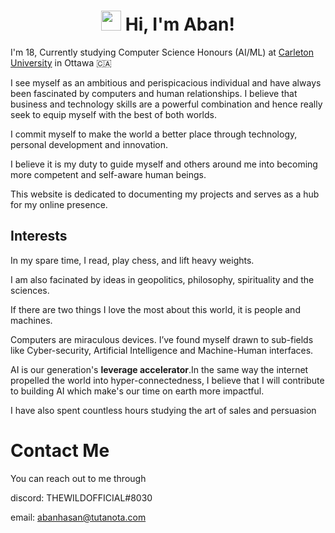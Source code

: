 ---
---
<h1 align="center"><img src="https://media.giphy.com/media/hvRJCLFzcasrR4ia7z/giphy.gif" width="32"> Hi, I'm Aban!</h1>

I'm 18, Currently studying Computer Science Honours (AI/ML) at [Carleton University](https://carleton.ca/) in Ottawa 🇨🇦

I see myself as an ambitious and perispicacious individual and have always been fascinated by computers and human relationships. I believe that business and technology skills are a powerful combination and hence really seek to equip myself with the best of both worlds.

I commit myself to make the world a better place through technology, personal development and innovation.

I believe it is my duty to guide myself and others around me into becoming more competent and self-aware human beings.

This website is dedicated to documenting my projects and serves as a hub for my online presence.

## Interests 


In my spare time, I read, play chess, and lift heavy weights. 

I am also facinated by ideas in geopolitics, philosophy, spirituality and the sciences. 

If there are two things I love the most about this world, it is people and machines.

Computers are miraculous devices. I’ve found myself drawn to sub-fields like Cyber-security, Artificial Intelligence and Machine-Human interfaces.

AI is our generation's **leverage accelerator**.In the same way the internet propelled the world into hyper-connectedness, I believe that I will contribute to building AI which make's our time on earth more impactful.

I have also spent countless hours studying the art of sales and persuasion

# Contact Me
You can reach out to me through

discord: THEWILDOFFICIAL#8030

email: abanhasan@tutanota.com










